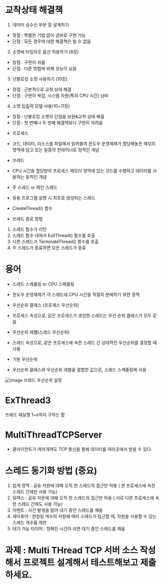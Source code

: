 # 교착상태 해결책
1. 데이터 송수신 부분 잘 설계하기
- 장점 : 특별한 기법 없이 곧바로 구현 가능
- 단점 : 모든 경우에 대한 해결책은 될 수 없음
2. 소켓에 타임아웃 옵션 적용하기 (8장)
- 장점 : 구현이 쉬움
- 단점 : 다른 방법에 비해 성능이 낮음
3. 넌블로킹 소켓 사용하기 (10장)
- 장점 : 근본적으로 교착 상태 해결
- 단점 : 구현이 복잡, 시스템 자원(특히 CPU 시간) 낭비
4. 소켓 입출력 모델 사용(10~11장)
- 장점 : 넌블로킹 소켓의 단점을 보완&교착 상태 해결
- 단점 : 첫 번째나 두 번째 해결책보다 구현이 어려움

* 프로세스
- 코드, 데이터, 리소스를 파일에서 읽어들여 윈도우 운영체제가 할당해놓은 메모리 영역에 담고 있는 일종의 컨테이너로 정적인 개념
* 쓰레드
- CPU 시간을 할당받아 프로세스 메모리 영역에 있는 코드를 수행하고 데이터를 사용하는 동적인 개념
* 주 스레드 or 메인 스레드
- 응용 프로그램 실행 시 최초로 생성되는 스레드 

* CreateThread() 함수

* 쓰레드 종료 방법
1. 스레드 함수가 리턴
2. 스레드 함수 내에서 ExitThread() 함수를 호출
3. 다른 스레드가 TerminateThread() 함수를 호출
4. 주 스레드가 종료하면 모든 스레드가 종료


# 용어
* 스레드 스케줄링 or CPU 스케줄링
- 윈도우 운영체제가 각 스레드에 CPU 시간을 적절히 분배하기 위한 정책
* 우선순위 클래스 (프로세스 우선순위)
- 프로세스 속성으로, 같은 프로세스가 생성한 스레드는 우선 순위 클래스가 모두 같음
* 우선순위 레벨(스레드 우선순위)
- 스레드 속성으로, 같은 프로세스에 속한 스레드 간 상대적인 우선순위를 결정할 때 사용
* 기본 우선순위
- 우선순위 클래스와 우선순위 레벨을 결합한 값으로, 스레드 스케줄링에 사용

![image](https://user-images.githubusercontent.com/76835313/138698510-c2933a98-5250-4f39-b156-bd9408d95f4e.png)
쓰레드 우선순위 설정

# ExThread3
쓰레드 재실행 1~n까지 구하는 합

# MultiThreadTCPServer
- 클라이언트가 여러개여도 TCP 통신을 통해 데이터를 여러곳에서 받을 수 있다. 

# 스레드 동기화 방법 (중요)
1. 임계 영역 : 공유 자원에 대해 오직 한 스레드의 접근만 허용 ( 한 프로세스에 속한 스레드 간에만 사용 가능)
2. 뮤텍스 : 공유 자운에 대해 오직 한 스레드의 접근만 허용 ( 서로 다른 프로세스에 속한 스레드 간에도 사용 가능)
3. 이벤트 : 사건 발생을 알려 대기 중인 스레드를 깨움
4. 세마포어 : 한정된 개수의 자원에 여러 스레드가 접근할 때, 자원을 사용할 수 있는 스레드 개수를 제한
5. 대기 가능 타이머 : 정해진 시간이 되면 대기 중인 스레드를 깨움

# 과제 : Multi THread TCP 서버 소스 작성해서 프로젝트 설계해서 테스트해보고 제출하세요.
